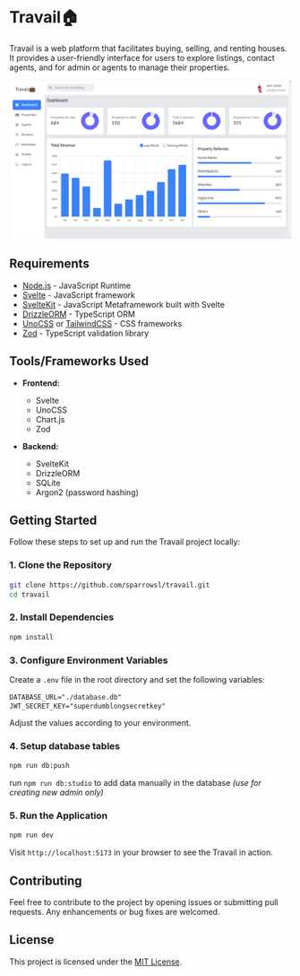 # Travail🏠

Travail is a web platform that facilitates buying, selling, and renting houses. It provides a user-friendly interface for users to explore listings, contact agents, and for admin or agents to manage their properties.

<div><img src="./travail.png" /></div>

## Requirements

- [Node.js](https://nodejs.org/) - JavaScript Runtime
- [Svelte](https://svelte.dev/) - JavaScript framework
- [SvelteKit](https://kit.svelte.dev/) - JavaScript Metaframework built with Svelte
- [DrizzleORM](https://orm.drizzle.team/) - TypeScript ORM
- [UnoCSS](https://unocss.dev/) or [TailwindCSS](https://www.tailwindcss.com/) - CSS frameworks
- [Zod](https://zod.dev/) - TypeScript validation library

<!-- - [Vitest](https://vitest.dev/) - Testing framework -->

## Tools/Frameworks Used

- **Frontend:**

  - Svelte
  - UnoCSS
  - Chart.js
  - Zod

- **Backend:**
  - SvelteKit
  - DrizzleORM
  - SQLite
  - Argon2 (password hashing)

## Getting Started

Follow these steps to set up and run the Travail project locally:

### 1. Clone the Repository

```bash
git clone https://github.com/sparrowsl/travail.git
cd travail
```

### 2. Install Dependencies

```bash
npm install
```

### 3. Configure Environment Variables

Create a `.env` file in the root directory and set the following variables:

```env
DATABASE_URL="./database.db"
JWT_SECRET_KEY="superdumblongsecretkey"
```

Adjust the values according to your environment.

### 4. Setup database tables

```bash
npm run db:push
```

run `npm run db:studio` to add data manually in the database _(use for creating new admin only)_

### 5. Run the Application

```bash
npm run dev
```

Visit `http://localhost:5173` in your browser to see the Travail in action.

## Contributing

Feel free to contribute to the project by opening issues or submitting pull requests. Any enhancements or bug fixes are welcomed.

## License

This project is licensed under the [MIT License](LICENSE).
